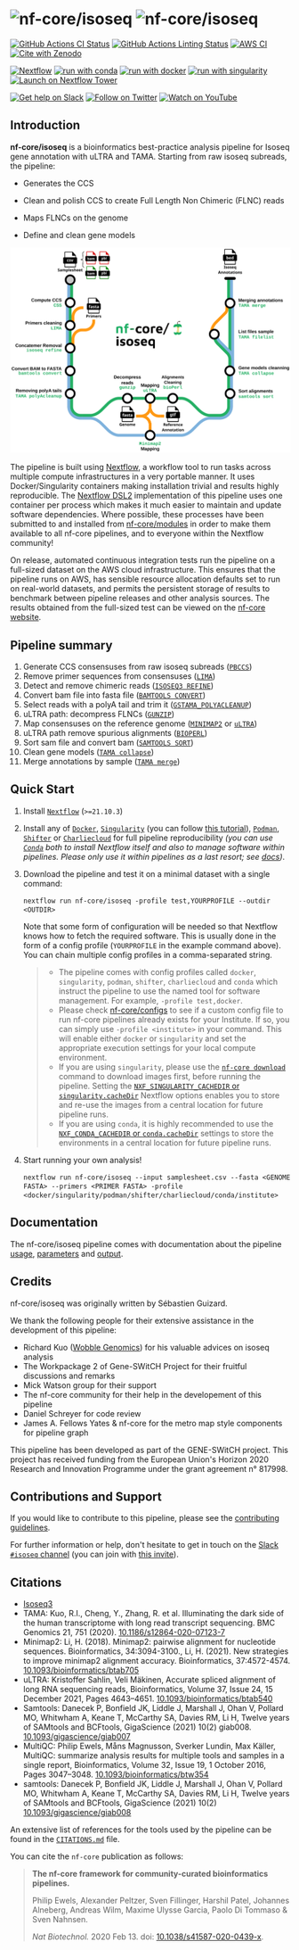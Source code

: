 # ![nf-core/isoseq](docs/images/nf-core-isoseq_logo_light.png#gh-light-mode-only) ![nf-core/isoseq](docs/images/nf-core-isoseq_logo_dark.png#gh-dark-mode-only)

[![GitHub Actions CI Status](https://github.com/nf-core/isoseq/workflows/nf-core%20CI/badge.svg)](https://github.com/nf-core/isoseq/actions?query=workflow%3A%22nf-core+CI%22)
[![GitHub Actions Linting Status](https://github.com/nf-core/isoseq/workflows/nf-core%20linting/badge.svg)](https://github.com/nf-core/isoseq/actions?query=workflow%3A%22nf-core+linting%22)
[![AWS CI](https://img.shields.io/badge/CI%20tests-full%20size-FF9900?logo=Amazon%20AWS)](https://nf-co.re/isoseq/results)
[![Cite with Zenodo](http://img.shields.io/badge/DOI-10.5281/zenodo.XXXXXXX-1073c8)](https://doi.org/10.5281/zenodo.XXXXXXX)

[![Nextflow](https://img.shields.io/badge/nextflow%20DSL2-%E2%89%A521.10.3-23aa62.svg)](https://www.nextflow.io/)
[![run with conda](http://img.shields.io/badge/run%20with-conda-3EB049?logo=anaconda)](https://docs.conda.io/en/latest/)
[![run with docker](https://img.shields.io/badge/run%20with-docker-0db7ed?logo=docker)](https://www.docker.com/)
[![run with singularity](https://img.shields.io/badge/run%20with-singularity-1d355c.svg)](https://sylabs.io/docs/)
[![Launch on Nextflow Tower](https://img.shields.io/badge/Launch%20%F0%9F%9A%80-Nextflow%20Tower-%234256e7)](https://tower.nf/launch?pipeline=https://github.com/nf-core/isoseq)

[![Get help on Slack](http://img.shields.io/badge/slack-nf--core%20%23isoseq-4A154B?logo=slack)](https://nfcore.slack.com/channels/isoseq)
[![Follow on Twitter](http://img.shields.io/badge/twitter-%40nf__core-1DA1F2?logo=twitter)](https://twitter.com/nf_core)
[![Watch on YouTube](http://img.shields.io/badge/youtube-nf--core-FF0000?logo=youtube)](https://www.youtube.com/c/nf-core)

## Introduction

**nf-core/isoseq** is a bioinformatics best-practice analysis pipeline for Isoseq gene annotation with uLTRA and TAMA. Starting from raw isoseq subreads, the pipeline:

- Generates the CCS

- Clean and polish CCS to create Full Length Non Chimeric (FLNC) reads

- Maps FLNCs on the genome

- Define and clean gene models

![isoseq_pipeline_graph](docs/images/Isoseq_pipeline_V2.1-metro_clean.png)

The pipeline is built using [Nextflow](https://www.nextflow.io), a workflow tool to run tasks across multiple compute infrastructures in a very portable manner. It uses Docker/Singularity containers making installation trivial and results highly reproducible. The [Nextflow DSL2](https://www.nextflow.io/docs/latest/dsl2.html) implementation of this pipeline uses one container per process which makes it much easier to maintain and update software dependencies. Where possible, these processes have been submitted to and installed from [nf-core/modules](https://github.com/nf-core/modules) in order to make them available to all nf-core pipelines, and to everyone within the Nextflow community!

On release, automated continuous integration tests run the pipeline on a full-sized dataset on the AWS cloud infrastructure. This ensures that the pipeline runs on AWS, has sensible resource allocation defaults set to run on real-world datasets, and permits the persistent storage of results to benchmark between pipeline releases and other analysis sources. The results obtained from the full-sized test can be viewed on the [nf-core website](https://nf-co.re/isoseq/results).

## Pipeline summary

1. Generate CCS consensuses from raw isoseq subreads ([`PBCCS`](https://github.com/PacificBiosciences/ccs))
2. Remove primer sequences from consensuses ([`LIMA`](https://github.com/pacificbiosciences/barcoding/))
3. Detect and remove chimeric reads ([`ISOSEQ3 REFINE`](https://github.com/PacificBiosciences/IsoSeq))
4. Convert bam file into fasta file ([`BAMTOOLS CONVERT`](https://github.com/pezmaster31/bamtools))
5. Select reads with a polyA tail and trim it ([`GSTAMA_POLYACLEANUP`](https://github.com/GenomeRIK/tama))
6. uLTRA path: decompress FLNCs ([`GUNZIP`](https://www.gnu.org/software/gzip/))
7. Map consensuses on the reference genome ([`MINIMAP2`](https://github.com/lh3/minimap2) or [`uLTRA`](https://github.com/ksahlin/ultra))
8. uLTRA path remove spurious alignments ([`BIOPERL`](https://bioperl.org/))
9. Sort sam file and convert bam ([`SAMTOOLS SORT`](http://www.htslib.org/doc/samtools-sort.html))
10. Clean gene models ([`TAMA collapse`](https://github.com/GenomeRIK/tama))
11. Merge annotations by sample ([`TAMA merge`](https://github.com/GenomeRIK/tama))

## Quick Start

1. Install [`Nextflow`](https://www.nextflow.io/docs/latest/getstarted.html#installation) (`>=21.10.3`)

2. Install any of [`Docker`](https://docs.docker.com/engine/installation/), [`Singularity`](https://www.sylabs.io/guides/3.0/user-guide/) (you can follow [this tutorial](https://singularity-tutorial.github.io/01-installation/)), [`Podman`](https://podman.io/), [`Shifter`](https://nersc.gitlab.io/development/shifter/how-to-use/) or [`Charliecloud`](https://hpc.github.io/charliecloud/) for full pipeline reproducibility _(you can use [`Conda`](https://conda.io/miniconda.html) both to install Nextflow itself and also to manage software within pipelines. Please only use it within pipelines as a last resort; see [docs](https://nf-co.re/usage/configuration#basic-configuration-profiles))_.

3. Download the pipeline and test it on a minimal dataset with a single command:

   ```console
   nextflow run nf-core/isoseq -profile test,YOURPROFILE --outdir <OUTDIR>
   ```

   Note that some form of configuration will be needed so that Nextflow knows how to fetch the required software. This is usually done in the form of a config profile (`YOURPROFILE` in the example command above). You can chain multiple config profiles in a comma-separated string.

   > - The pipeline comes with config profiles called `docker`, `singularity`, `podman`, `shifter`, `charliecloud` and `conda` which instruct the pipeline to use the named tool for software management. For example, `-profile test,docker`.
   > - Please check [nf-core/configs](https://github.com/nf-core/configs#documentation) to see if a custom config file to run nf-core pipelines already exists for your Institute. If so, you can simply use `-profile <institute>` in your command. This will enable either `docker` or `singularity` and set the appropriate execution settings for your local compute environment.
   > - If you are using `singularity`, please use the [`nf-core download`](https://nf-co.re/tools/#downloading-pipelines-for-offline-use) command to download images first, before running the pipeline. Setting the [`NXF_SINGULARITY_CACHEDIR` or `singularity.cacheDir`](https://www.nextflow.io/docs/latest/singularity.html?#singularity-docker-hub) Nextflow options enables you to store and re-use the images from a central location for future pipeline runs.
   > - If you are using `conda`, it is highly recommended to use the [`NXF_CONDA_CACHEDIR` or `conda.cacheDir`](https://www.nextflow.io/docs/latest/conda.html) settings to store the environments in a central location for future pipeline runs.

4. Start running your own analysis!

   ```console
   nextflow run nf-core/isoseq --input samplesheet.csv --fasta <GENOME FASTA> --primers <PRIMER FASTA> -profile <docker/singularity/podman/shifter/charliecloud/conda/institute>
   ```

## Documentation

The nf-core/isoseq pipeline comes with documentation about the pipeline [usage](https://nf-co.re/isoseq/usage), [parameters](https://nf-co.re/isoseq/parameters) and [output](https://nf-co.re/isoseq/output).

## Credits

nf-core/isoseq was originally written by Sébastien Guizard.

We thank the following people for their extensive assistance in the development of this pipeline:

- Richard Kuo ([Wobble Genomics](https://www.wobblegenomics.com/)) for his valuable advices on isoseq analysis
- The Workpackage 2 of Gene-SWitCH Project for their fruitful discussions and remarks
- Mick Watson group for their support
- The nf-core community for their help in the developement of this pipeline
- Daniel Schreyer for code review
- James A. Fellows Yates & nf-core for the metro map style components for pipeline graph

This pipeline has been developed as part of the GENE-SWitCH project. This project has received funding from the European Union's Horizon 2020 Research and Innovation Programme under the grant agreement n° 817998.

## Contributions and Support

If you would like to contribute to this pipeline, please see the [contributing guidelines](.github/CONTRIBUTING.md).

For further information or help, don't hesitate to get in touch on the [Slack `#isoseq` channel](https://nfcore.slack.com/channels/isoseq) (you can join with [this invite](https://nf-co.re/join/slack)).

## Citations

<!-- If you use  nf-core/isoseq for your analysis, please cite it using the following doi: [10.5281/zenodo.XXXXXX](https://doi.org/10.5281/zenodo.XXXXXX) -->

- [Isoseq3](https://github.com/PacificBiosciences/IsoSeq)
- TAMA: Kuo, R.I., Cheng, Y., Zhang, R. et al. Illuminating the dark side of the human transcriptome with long read transcript sequencing. BMC Genomics 21, 751 (2020). [10.1186/s12864-020-07123-7](https://doi.org/10.1186/s12864-020-07123-7)
- Minimap2: Li, H. (2018). Minimap2: pairwise alignment for nucleotide sequences. Bioinformatics, 34:3094-3100., Li, H. (2021). New strategies to improve minimap2 alignment accuracy. Bioinformatics, 37:4572-4574. [10.1093/bioinformatics/btab705](https://doi.org/10.1093/bioinformatics/btab705)
- uLTRA: Kristoffer Sahlin, Veli Mäkinen, Accurate spliced alignment of long RNA sequencing reads, Bioinformatics, Volume 37, Issue 24, 15 December 2021, Pages 4643–4651. [10.1093/bioinformatics/btab540](https://doi.org/10.1093/bioinformatics/btab540)
- Samtools: Danecek P, Bonfield JK, Liddle J, Marshall J, Ohan V, Pollard MO, Whitwham A, Keane T, McCarthy SA, Davies RM, Li H, Twelve years of SAMtools and BCFtools, GigaScience (2021) 10(2) giab008. [10.1093/gigascience/giab007](https://doi.org/10.1093/gigascience/giab007)
- MultiQC: Philip Ewels, Måns Magnusson, Sverker Lundin, Max Käller, MultiQC: summarize analysis results for multiple tools and samples in a single report, Bioinformatics, Volume 32, Issue 19, 1 October 2016, Pages 3047–3048. [10.1093/bioinformatics/btw354](https://doi.org/10.1093/bioinformatics/btw354)
- samtools: Danecek P, Bonfield JK, Liddle J, Marshall J, Ohan V, Pollard MO, Whitwham A, Keane T, McCarthy SA, Davies RM, Li H, Twelve years of SAMtools and BCFtools, GigaScience (2021) 10(2) [10.1093/gigascience/giab008](https://academic.oup.com/gigascience/article/10/2/giab008/6137722?login=false)

An extensive list of references for the tools used by the pipeline can be found in the [`CITATIONS.md`](CITATIONS.md) file.

You can cite the `nf-core` publication as follows:

> **The nf-core framework for community-curated bioinformatics pipelines.**
>
> Philip Ewels, Alexander Peltzer, Sven Fillinger, Harshil Patel, Johannes Alneberg, Andreas Wilm, Maxime Ulysse Garcia, Paolo Di Tommaso & Sven Nahnsen.
>
> _Nat Biotechnol._ 2020 Feb 13. doi: [10.1038/s41587-020-0439-x](https://dx.doi.org/10.1038/s41587-020-0439-x).
